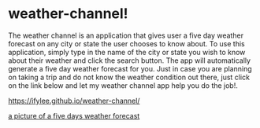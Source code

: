 # weather-channel!
The weather channel is an application that gives user a five day weather forecast on any city or state the user chooses to know about. 
To use this application, simply type in the name of the city or state you wish to know about their weather and click the search button. The app will automatically generate a five day weather forecast for you. Just in case you are planning on taking a trip and do not know the weather condition out there, just click on the link below and let my weather channel app help you do the job!.

https://ifylee.github.io/weather-channel/

[a picture of a five days weather forecast](image.png)





